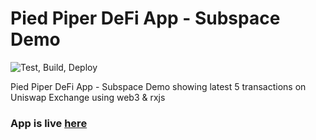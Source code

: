 # Pied Piper DeFi App - Subspace Demo

![Test, Build, Deploy](https://github.com/andrejrakic/Pied-Piper-DeFi-App-Subspace-Demo-/workflows/Test,%20Build,%20Deploy/badge.svg?branch=master)

Pied Piper DeFi App - Subspace Demo showing latest 5 transactions on Uniswap Exchange using web3 &amp; rxjs

### App is live [here](https://andrejrakic.github.io/Pied-Piper-DeFi-App-Subspace-Demo-/)

